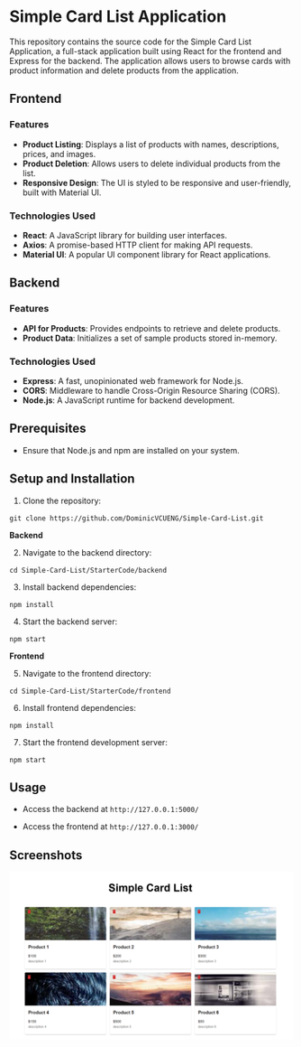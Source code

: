 # Simple Card List Application

This repository contains the source code for the Simple Card List Application, a full-stack application built using React for the frontend and Express for the backend. The application allows users to browse cards with product information and delete products from the application.

## Frontend

### Features

- **Product Listing**: Displays a list of products with names, descriptions, prices, and images.
- **Product Deletion**: Allows users to delete individual products from the list.
- **Responsive Design**: The UI is styled to be responsive and user-friendly, built with Material UI.

### Technologies Used

- **React**: A JavaScript library for building user interfaces.
- **Axios**: A promise-based HTTP client for making API requests.
- **Material UI**: A popular UI component library for React applications.

## Backend

### Features

- **API for Products**: Provides endpoints to retrieve and delete products.
- **Product Data**: Initializes a set of sample products stored in-memory.

### Technologies Used

- **Express**: A fast, unopinionated web framework for Node.js.
- **CORS**: Middleware to handle Cross-Origin Resource Sharing (CORS).
- **Node.js**: A JavaScript runtime for backend development.

## Prerequisites

- Ensure that Node.js and npm are installed on your system.

## Setup and Installation


1. Clone the repository:

```
git clone https://github.com/DominicVCUENG/Simple-Card-List.git
```

**Backend**

2. Navigate to the backend directory:

```
cd Simple-Card-List/StarterCode/backend
```

3. Install backend dependencies:

```
npm install
```

4. Start the backend server:

```
npm start
```

**Frontend**

5. Navigate to the frontend directory:

```
cd Simple-Card-List/StarterCode/frontend
```

6. Install frontend dependencies:

```
npm install
```

7. Start the frontend development server:

```
npm start
```

## Usage

- Access the backend at `http://127.0.0.1:5000/`

- Access the frontend at `http://127.0.0.1:3000/`

## Screenshots

![Product List](images/ProductList.png)
